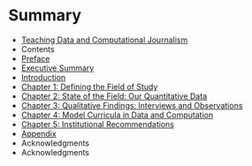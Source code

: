 # Summary

* [Teaching Data and Computational Journalism](README.md)
* Contents
* [Preface](preface.md)
* [Executive Summary](executive_summary.md)
* [Introduction](introduction.md)
* [Chapter 1: Defining the Field of Study](chapter_1_defining_the_field_of_study.md)
* [Chapter 2: State of the Field: Our Quantitative Data](chapter_2_state_of_the_field_our_quantitative_data.md)
* [Chapter 3: Qualitative Findings: Interviews and Observations](chapter_3_qualitative_findings_interviews_and_obse.md)
* [Chapter 4: Model Curricula in Data and Computation](chapter_4_model_curricula_in_data_and_computation.md)
* [Chapter 5: Institutional Recommendations](chapter_5_institutional_recommendations.md)
* [Appendix](appendix.md)
* Acknowledgments
* Acknowledgments

